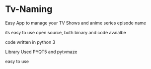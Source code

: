# Tv-Naming
Easy App to manage your TV Shows and anime series episode  name 

its easy to use open source, both binary and code avaialbe

code written in python 3

Library Used PYQT5 and pytvmaze

easy to use 



